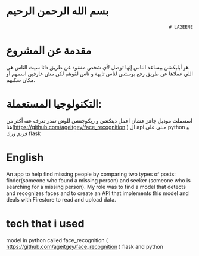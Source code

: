 # بسم الله الرحمن الرحيم
                                                                 # LA2EENE
 # مقدمة عن المشروع

هو أبليكشن بيساعد الناس إنها توصل لأي شخص مفقود عن طريق داتا سيت الناس هي اللي عملاها عن طريق رفع بوستس لناس تايهة و ناس لقوهم لكن مش عارفين اسمهم أو مكان سكنهم.
 # التكنولوجيا المستعملة:
استعملت موديل جاهز عشان اعمل ديتكشن و ريكوجنشن للوش تقدر تعرف عنه أكثر من هنا(https://github.com/ageitgey/face_recognition ) ال api مبني على python و فريم ورك flask
# English
An app to help find missing people by comparing two types of posts: finder(someone who found a missing person) and seeker (someone who is searching for a missing person).
My role was to find a model that detects and recognizes faces and to create an API that implements this model and deals with Firestore to read and upload data.
# tech that i used 
model in python called face_recognition ( https://github.com/ageitgey/face_recognition ) 
flask and python 
